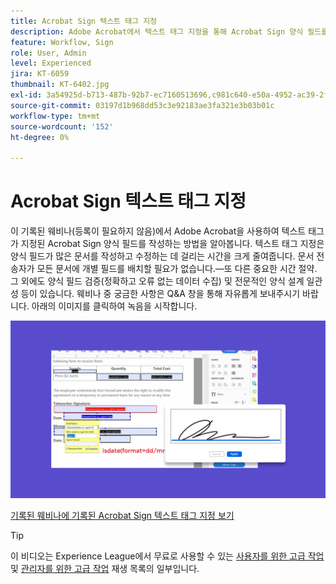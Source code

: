 ```yaml
---
title: Acrobat Sign 텍스트 태그 지정
description: Adobe Acrobat에서 텍스트 태그 지정을 통해 Acrobat Sign 양식 필드를 작성하는 방법을 알아봅니다.
feature: Workflow, Sign
role: User, Admin
level: Experienced
jira: KT-6059
thumbnail: KT-6402.jpg
exl-id: 3a54925d-b713-487b-92b7-ec7160513696,c981c640-e50a-4952-ac39-2f90d6d0cf08
source-git-commit: 03197d1b968dd53c3e92183ae3fa321e3b03b01c
workflow-type: tm+mt
source-wordcount: '152'
ht-degree: 0%

---
```


# Acrobat Sign 텍스트 태그 지정

이 기록된 웨비나(등록이 필요하지 않음)에서 Adobe Acrobat을 사용하여 텍스트 태그가 지정된 Acrobat Sign 양식 필드를 작성하는 방법을 알아봅니다. 텍스트 태그 지정은 양식 필드가 많은 문서를 작성하고 수정하는 데 걸리는 시간을 크게 줄여줍니다. 문서 전송자가 모든 문서에 개별 필드를 배치할 필요가 없습니다.—또 다른 중요한 시간 절약. 그 외에도 양식 필드 검증(정확하고 오류 없는 데이터 수집) 및 전문적인 양식 설계 일관성 등이 있습니다. 웨비나 중 궁금한 사항은 Q&amp;A 창을 통해 자유롭게 보내주시기 바랍니다. 아래의 이미지를 클릭하여 녹음을 시작합니다.

[![시청 세션](../assets/tagging.png)](https://event.on24.com/wcc/r/2338276/415BE4603F60A61A546C0A91528B444F)

[기록된 웨비나에 기록된 Acrobat Sign 텍스트 태그 지정 보기](https://event.on24.com/wcc/r/2338276/415BE4603F60A61A546C0A91528B444F)

>[!TIP]
>
>이 비디오는 Experience League에서 무료로 사용할 수 있는 [사용자를 위한 고급 작업](https://experienceleague.adobe.com/ko/playlists/acrobat-sign-get-started-business-users) 및 [관리자를 위한 고급 작업](https://experienceleague.adobe.com/ko/playlists/acrobat-sign-perform-advanced-tasks-administrators) 재생 목록의 일부입니다.
